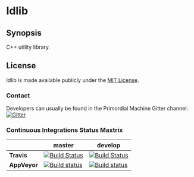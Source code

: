 # Idlib

## Synopsis

C++ utility library.

## License
Idlib is made available publicly under the
[MIT License](https://github.com/primordialmachine/idlib/blob/master/LICENSE).

### Contact
Developers can usually be found in the Primordial Machine Gitter channel:
[![Gitter](https://badges.gitter.im/Join%20Chat.svg)](https://gitter.im/primordialmachine/primordialmachine?utm_source=badge&utm_medium=badge&utm_campaign=pr-badge&utm_content=badge)


### Continuous Integrations Status Maxtrix

|              | master                                                                                                                                                                        | develop                                                                                                                                                                           |
| ------------ | ----------------------------------------------------------------------------------------------------------------------------------------------------------------------------- | --------------------------------------------------------------------------------------------------------------------------------------------------------------------------------- |
| **Travis**   | [![Build Status](https://travis-ci.org/primordialmachine/idlib.svg?branch=master)](https://travis-ci.org/primordialmachine/idlib)                                             | [![Build Status](https://travis-ci.org/primordialmachine/idlib.svg?branch=develop)](https://travis-ci.org/primordialmachine/idlib)                                                |
| **AppVeyor** | [![Build status](https://ci.appveyor.com/api/projects/status/nnj5lfdfatgs096l/branch/master?svg=true)](https://ci.appveyor.com/project/primordialmachine/idlib/branch/master) | [![Build status](https://ci.appveyor.com/api/projects/status/nnj5lfdfatgs096l/branch/develop?svg=true)](https://ci.appveyor.com/project/primordialmachine/idlib/branch/develop)   |
